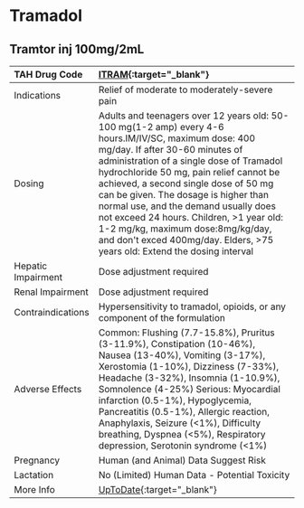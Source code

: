 # Tramadol

## Tramtor inj 100mg/2mL

| TAH Drug Code      | [ITRAM](https://www.tahsda.org.tw/drugs/hissearch.php?drug_code=ITRAM){:target="_blank"}                                                                                                                                                                                                                                                                                                                                                                                                                             |
|:-------------------|:---------------------------------------------------------------------------------------------------------------------------------------------------------------------------------------------------------------------------------------------------------------------------------------------------------------------------------------------------------------------------------------------------------------------------------------------------------------------------------------------------------------------|
| Indications        | Relief of moderate to moderately-severe pain                                                                                                                                                                                                                                                                                                                                                                                                                                                                         |
| Dosing             | Adults and teenagers over 12 years old: 50-100 mg(1-2 amp) every 4-6 hours.IM/IV/SC, maximum dose: 400 mg/day. If after 30-60 minutes of administration of a single dose of Tramadol hydrochloride 50 mg, pain relief cannot be achieved, a second single dose of 50 mg can be given. The dosage is higher than normal use, and the demand usually does not exceed 24 hours. Children, >1 year old: 1-2 mg/kg, maximum dose:8mg/kg/day, and don't exced 400mg/day. Elders, >75 years old: Extend the dosing interval |
| Hepatic Impairment | Dose adjustment required                                                                                                                                                                                                                                                                                                                                                                                                                                                                                             |
| Renal Impairment   | Dose adjustment required                                                                                                                                                                                                                                                                                                                                                                                                                                                                                             |
| Contraindications  | Hypersensitivity to tramadol, opioids, or any component of the formulation                                                                                                                                                                                                                                                                                                                                                                                                                                           |
| Adverse Effects    | Common: Flushing (7.7-15.8%), Pruritus (3-11.9%), Constipation (10-46%), Nausea (13-40%), Vomiting (3-17%), Xerostomia (1-10%), Dizziness (7-33%), Headache (3-32%), Insomnia (1-10.9%), Somnolence (4-25%) Serious: Myocardial infarction (0.5-1%), Hypoglycemia, Pancreatitis (0.5-1%), Allergic reaction, Anaphylaxis, Seizure (<1%), Difficulty breathing, Dyspnea (<5%), Respiratory depression, Serotonin syndrome (<1%)                                                                                       |
| Pregnancy          | Human (and Animal) Data Suggest Risk                                                                                                                                                                                                                                                                                                                                                                                                                                                                                 |
| Lactation          | No (Limited) Human Data - Potential Toxicity                                                                                                                                                                                                                                                                                                                                                                                                                                                                         |
| More Info          | [UpToDate](https://www.uptodate.com/contents/tramadol-drug-information){:target="_blank"}                                                                                                                                                                                                                                                                                                                                                                                                                            |

